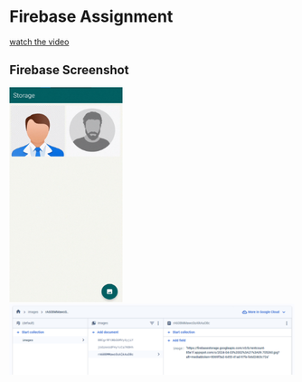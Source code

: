 # Firebase Assignment

[watch the video](outout/output.mp4)

## Firebase Screenshot

<img src="output/output.png" width="200" height="380">
<img src="output/firebase.png" >

